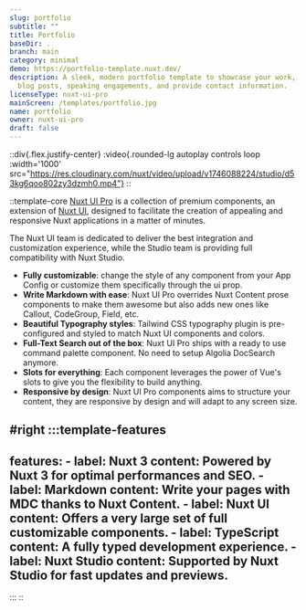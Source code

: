 ```yaml
---
slug: portfolio
subtitle: ""
title: Portfolio
baseDir: .
branch: main
category: minimal
demo: https://portfolio-template.nuxt.dev/
description: A sleek, modern portfolio template to showcase your work, skills,
  blog posts, speaking engagements, and provide contact information.
licenseType: nuxt-ui-pro
mainScreen: /templates/portfolio.jpg
name: portfolio
owner: nuxt-ui-pro
draft: false
---
```


::div{.flex.justify-center}
:video{.rounded-lg autoplay controls loop :width='1000' src="https://res.cloudinary.com/nuxt/video/upload/v1746088224/studio/d53kg6qoo802zy3dzmh0.mp4"}
::

::template-core
[Nuxt UI Pro](https://ui.nuxt.com/pro) is a collection of premium components, an extension of [Nuxt UI](https://ui.nuxt.com), designed to facilitate the creation of appealing and responsive Nuxt applications in a matter of minutes.

The Nuxt UI team is dedicated to deliver the best integration and customization experience, while the Studio team is providing full compatibility with Nuxt Studio.

- **Fully customizable**: change the style of any component from your App Config or customize them specifically through the ui prop.
- **Write Markdown with ease**: Nuxt UI Pro overrides Nuxt Content prose components to make them awesome but also adds new ones like Callout, CodeGroup, Field, etc.
- **Beautiful Typography styles**: Tailwind CSS typography plugin is pre-configured and styled to match Nuxt UI components and colors.
- **Full-Text Search out of the box**: Nuxt UI Pro ships with a ready to use command palette component. No need to setup Algolia DocSearch anymore.
- **Slots for everything**: Each component leverages the power of Vue's slots to give you the flexibility to build anything.
- **Responsive by design**: Nuxt UI Pro components aims to structure your content, they are responsive by design and will adapt to any screen size.

#right
  :::template-features
  ---
  features:
    - label: Nuxt 3
      content: Powered by Nuxt 3 for optimal performances and SEO.
    - label: Markdown
      content: Write your pages with MDC thanks to Nuxt Content.
    - label: Nuxt UI
      content: Offers a very large set of full customizable components.
    - label: TypeScript
      content: A fully typed development experience.
    - label: Nuxt Studio
      content: Supported by Nuxt Studio for fast updates and previews.
  ---
  :::
::
